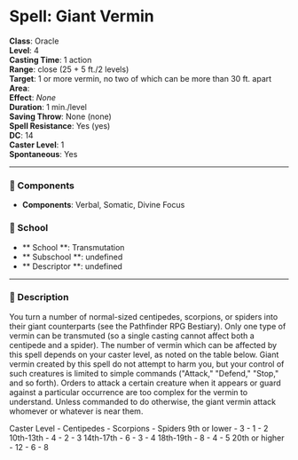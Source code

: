 
# Spell: Giant Vermin
**Class**: Oracle  
**Level**: 4  
**Casting Time**: 1 action  
**Range**: close (25 + 5 ft./2 levels)  
**Target**: 1 or more vermin, no two of which can be more than 30 ft. apart  
**Area**:   
**Effect**: _None_  
**Duration**: 1 min./level  
**Saving Throw**: None (none)  
**Spell Resistance**: Yes (yes)  
**DC**: 14  
**Caster Level**: 1  
**Spontaneous**: Yes

---

### 🔮 Components
- **Components**: Verbal, Somatic, Divine Focus

### 🏫 School
- ** School **: Transmutation
- ** Subschool **: undefined
- ** Descriptor **: undefined
---

### 📜 Description
You turn a number of normal-sized centipedes, scorpions, or spiders into their giant counterparts (see the Pathfinder RPG Bestiary). Only one type of vermin can be transmuted (so a single casting cannot affect both a centipede and a spider). The number of vermin which can be affected by this spell depends on your caster level, as noted on the table below. Giant vermin created by this spell do not attempt to harm you, but your control of such creatures is limited to simple commands ("Attack," "Defend," "Stop," and so forth). Orders to attack a certain creature when it appears or guard against a particular occurrence are too complex for the vermin to understand. Unless commanded to do otherwise, the giant vermin attack whomever or whatever is near them.

Caster Level - Centipedes - Scorpions - Spiders
9th or lower - 3 - 1 - 2
10th-13th - 4 - 2 - 3
14th-17th - 6 - 3 - 4
18th-19th - 8 - 4 - 5
20th or higher - 12 - 6 - 8
